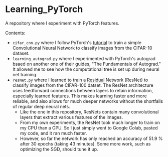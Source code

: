 # Learning_PyTorch

A repository where I experiment with PyTorch features.

Contents:
- `cifar_cnn.py` where I follow PyTorch's [tutorial](https://pytorch.org/tutorials/beginner/blitz/cifar10_tutorial.html) to train a simple Convolutional Neural Network to classify images from the CIFAR-10 dataset. 
- `learning_autograd.py` where I experimented with PyTorch's autograd bsaed on another one of their guides, "The Fundamentals of Autograd." It allowed me to see how the computational tree is set up during neural net training. 
- `resNet.py` where I learned to train a [Residual](https://arxiv.org/pdf/1512.03385) Network (ResNet) to classify images from the CIFAR-100 datset. The ResNet architecture uses feedforward connections between layers to retain information, especially learned features. This makes learning faster and more reliable, and also allows for much deeper networks without the shortfalls of regular deep neural nets.
    - Like the one in this repository, ResNets contain many convolutional layers that extract various features of the images. 
    - From my own experiments, the ResNet took much longer to train on my CPU than a GPU. So I just simply went to Google Colab, pasted my code, and it ran much faster.
    - However, so far the network has only reached an accuracy of 51.9 % after 30 epochs (taking 43 minutes). Some more work, such as optimizing the SGD, should tune it up. 